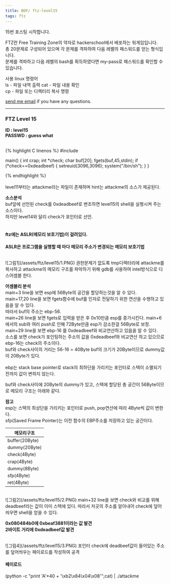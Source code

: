```yaml
---
title: BOF/ ftz-level15
tags: ftz
---
```


15번 포스팅 시작합니다.

FTZ란 Free Training Zone의 약자로 hackerschool에서 배포하는 워게임입니다.  
총 20문제로 구성되어 있으며 각 문제를 격파하여 다음 레벨의 패스워드를 얻는 형식입니다.  
문제를 격파하고 다음 레벨의 bash를 획득하였다면 my-pass로 패스워드를 확인할 수 있습니다.  

사용 linux 명령어  
ls - 파일 내역 출력
cat - 파일 내용 확인  
cp - 파일 또는 디렉터리 복사 명령  

 [send me email](mailto:jewel7492@gmail.com) if you have any questions.

<!--more-->

---
### FTZ Level 15
**ID : level15**  
**PASSWD : guess what**         

<br />
{% highlight C linenos %}  
#include <stdio.h>

main()
{ int crap;
  int *check;
  char buf[20];
  fgets(buf,45,stdin);
  if (*check==0xdeadbeef)
   {
     setreuid(3096,3096);
     system("/bin/sh");
   }
}

{% endhighlight %}  
<br />
level11부터는 attackme라는 파일이 존재하며 hint는 attackme의 소스가 제공된다.  

**소스분석**  
buf앞에 선언된 check를 0xdeadbeef로 변조하면 level15의 shell을 실행시켜 주는 소스이다.      
하지만 level14와 달리 check가 포인터로 선언.  
<br />

#### ftz에는 ASLR(메모리 보호기법)이 걸려있다.  
**ASLR은 프로그램을 실행할 때 마다 메모리 주소가 변경되는 메모리 보호기법**  

<br />
![그림1](/assets/ftz/level15/1.PNG)  
권한문제가 없도록 tmp디렉터리에 attackme를 복사하고 attackme의 메모리 구조를 파악하기 위해 gdb를 사용하여 intel방식으로 디스어셈블 한다.   

**어셈블리 분석**  
main+3 line을 보면 esp에 56Byte의 공간을 할당하는것을 알 수 있다.  
main+17,20 line을 보면 fgets함수에 buf를 인자로 전달하기 위한 연산을 수행하고 있음을 알 수 있다.  
따라서 buf의 주소는 ebp-56.  
main+26 line을 보면 fgets로 입력을 받은 후 0x10만큼 esp를 증가시킨다.  main+6에서의 sub와 여러 push로 인해 72Byte만큼 esp가 감소한걸 56Byte로 보정.  
main+29 line을 보면 ebp-16 를 0xdeadbeef와 비교연산하고 있음을 알 수 있다.  
소스를 보면 check가 포인팅하는 주소의 값을 0xdeadbeef와 비교연산 하고 있으므로 ebp-16는 check의 주소이다.  
buf와 check사이의 거리는 56-16 = 40Byte buf의 크기가 20Byte이므로 dummy값이 20Byte가 있다.  
<br />
ebp는 stack base pointer로 stack의 최하단을 가리키는 포인터로 스택이 소멸되기 전까지 값이 변하지 않는다.  

buf와 check사이에 20Byte의 dummy가 있고, 스택에 할당된 총 공간이 56Byte이므로 메모리 구조는 아래와 같다.  

**참고**  
esp는 스택의 최상단을 가리키는 포인터로 push, pop연산에 따라 4Byte씩 값이 변한다.  
sfp(Saved Frame Pointer)는 이전 함수의 EBP주소를 저장하고 있는 공간이다.  


메모리구조|
---|
buffer(20Byte)|
dummy(20Byte)|
check(4Byte)|
crap(4Byte)|
dummy(8Byte)|
sfp(4Byte)|
ret(4Byte)| 

<br />
![그림2](/assets/ftz/level15/2.PNG)  
main+32 line을 보면 check와 비교를 위해 deadbeef라는 값이 이미 스택에 있다.  
따라서 저곳의 주소를 알아내어 check에 덮어씌우면 shell을 얻을 수 있다.  

**0x080484b0에 0xbeaf3881이라는 값 발견**  
**2바이트 거리에 0xdeadbeef값 발견**  

<br />
![그림4](/assets/ftz/level15/3.PNG)  
포인터 check에 deadbeef값이 들어있는 주소를 덮어씌우는 페이로드를 작성하여 공격

#### 페이로드
 (python -c "print 'A'*40 + '\xb2\x84\x04\x08'";cat) | ./attackme
